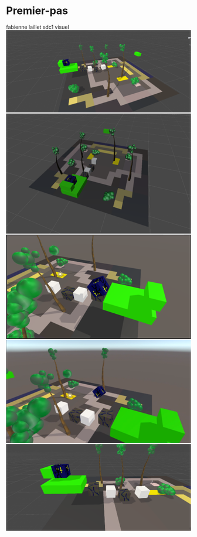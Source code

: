# Premier-pas
fabienne laillet sdc1 visuel
<img src="README/Capture1.png">
<img src="README/Capture2.png">
<img src="README/Capture3.png">
<img src="README/Capture5.png">
<img src="README/Capture4.png">

 
